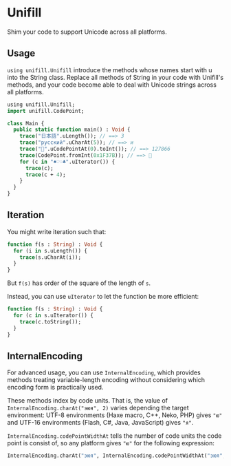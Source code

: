 # Unifill

Shim your code to support Unicode across all platforms.

## Usage

`using unifill.Unifill` introduce the methods whose names start with u
into the String class. Replace all methods of String in your code with
Unifill's methods, and your code become able to deal with Unicode
strings across all platforms.

```haxe
using unifill.Unifill;
import unifill.CodePoint;

class Main {
  public static function main() : Void {
    trace("日本語".uLength()); // ==> 3
    trace("русский".uCharAt(5)); // ==> и
    trace("🍺".uCodePointAt(0).toInt()); // ==> 127866
    trace(CodePoint.fromInt(0x1F37B)); // ==> 🍻
    for (c in "♠♡♢♣".uIterator()) {
      trace(c);
      trace(c + 4);
    }
  }
}
```

## Iteration

You might write iteration such that:

```haxe
function f(s : String) : Void {
  for (i in s.uLength()) {
    trace(s.uCharAt(i));
  }
}
```

But `f(s)` has order of the square of the length of `s`.

Instead, you can use `uIterator` to let the function be more efficient:

```haxe
function f(s : String) : Void {
  for (c in s.uIterator()) {
    trace(c.toString());
  }
}
```

## InternalEncoding

For advanced usage, you can use `InternalEncoding`, which provides methods
treating variable-length encoding without considering which encoding form
is practically used.

These methods index by code units. That is, the value of
`InternalEncoding.charAt("эюя", 2)` varies depending the target environment:
UTF-8 environments (Haxe macro, C++, Neko, PHP) gives `"ю"` and UTF-16
environments (Flash, C#, Java, JavaScript) gives `"я"`.

`InternalEncoding.codePointWidthAt` tells the number of code units the code
point is consist of, so any platform gives `"ю"` for the following expression:

```haxe
InternalEncoding.charAt("эюя", InternalEncoding.codePointWidthAt("эюя", 0))
```

